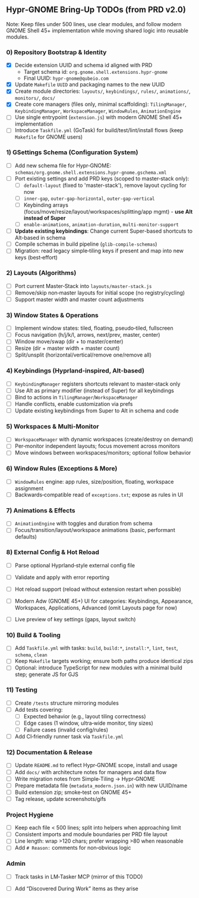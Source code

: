 ## Hypr‑GNOME Bring‑Up TODOs (from PRD v2.0)

Note: Keep files under 500 lines, use clear modules, and follow modern GNOME Shell 45+ implementation while moving shared logic into reusable modules.

### 0) Repository Bootstrap & Identity
- [x] Decide extension UUID and schema id aligned with PRD
  - Target schema id: `org.gnome.shell.extensions.hypr-gnome`
  - Final UUID: `hypr-gnome@qubeio.com`
- [x] Update `Makefile` `UUID` and packaging names to the new UUID
- [x] Create module directories: `layouts/`, `keybindings/`, `rules/`, `animations/`, `monitors/`, `docs/`
- [x] Create core managers (files only, minimal scaffolding): `TilingManager`, `KeybindingManager`, `WorkspaceManager`, `WindowRules`, `AnimationEngine`
- [ ] Use single entrypoint (`extension.js`) with modern GNOME Shell 45+ implementation
- [ ] Introduce `Taskfile.yml` (GoTask) for build/test/lint/install flows (keep `Makefile` for GNOME users)

### 1) GSettings Schema (Configuration System)
- [ ] Add new schema file for Hypr‑GNOME: `schemas/org.gnome.shell.extensions.hypr-gnome.gschema.xml`
- [ ] Port existing settings and add PRD keys (scoped to master‑stack only):
  - [ ] `default-layout` (fixed to 'master-stack'), remove layout cycling for now
  - [ ] `inner-gap`, `outer-gap-horizontal`, `outer-gap-vertical`
  - [ ] Keybinding arrays (focus/move/resize/layout/workspaces/splitting/app mgmt) - **use Alt instead of Super**
  - [ ] `enable-animations`, `animation-duration`, `multi-monitor-support`
- [ ] **Update existing keybindings**: Change current Super-based shortcuts to Alt-based in schema
- [ ] Compile schemas in build pipeline (`glib-compile-schemas`)
- [ ] Migration: read legacy simple‑tiling keys if present and map into new keys (best‑effort)

### 2) Layouts (Algorithms)
- [ ] Port current Master‑Stack into `layouts/master-stack.js`
- [ ] Remove/skip non‑master layouts for initial scope (no registry/cycling)
- [ ] Support master width and master count adjustments

### 3) Window States & Operations
- [ ] Implement window states: tiled, floating, pseudo‑tiled, fullscreen
- [ ] Focus navigation (h/j/k/l, arrows, next/prev, master, center)
- [ ] Window move/swap (dir + to master/center)
- [ ] Resize (dir + master width + master count)
- [ ] Split/unsplit (horizontal/vertical/remove one/remove all)

### 4) Keybindings (Hyprland‑inspired, Alt-based)
- [ ] `KeybindingManager` registers shortcuts relevant to master‑stack only
- [ ] Use Alt as primary modifier (instead of Super) for all keybindings
- [ ] Bind to actions in `TilingManager`/`WorkspaceManager`
- [ ] Handle conflicts, enable customization via prefs
- [ ] Update existing keybindings from Super to Alt in schema and code

### 5) Workspaces & Multi‑Monitor
- [ ] `WorkspaceManager` with dynamic workspaces (create/destroy on demand)
- [ ] Per‑monitor independent layouts; focus movement across monitors
- [ ] Move windows between workspaces/monitors; optional follow behavior

### 6) Window Rules (Exceptions & More)
- [ ] `WindowRules` engine: app rules, size/position, floating, workspace assignment
- [ ] Backwards‑compatible read of `exceptions.txt`; expose as rules in UI

### 7) Animations & Effects
- [ ] `AnimationEngine` with toggles and duration from schema
- [ ] Focus/transition/layout/workspace animations (basic, performant defaults)

### 8) External Config & Hot Reload
- [ ] Parse optional Hyprland‑style external config file
- [ ] Validate and apply with error reporting
- [ ] Hot reload support (reload without extension restart when possible)

- [ ] Modern Adw (GNOME 45+) UI for categories: Keybindings, Appearance, Workspaces, Applications, Advanced (omit Layouts page for now)
- [ ] Live preview of key settings (gaps, layout switch)

### 10) Build & Tooling
- [ ] Add `Taskfile.yml` with tasks: `build`, `build:*`, `install:*`, `lint`, `test`, `schema`, `clean`
- [ ] Keep `Makefile` targets working; ensure both paths produce identical zips
- [ ] Optional: introduce TypeScript for new modules with a minimal build step; generate JS for GJS

### 11) Testing
- [ ] Create `/tests` structure mirroring modules
- [ ] Add tests covering:
  - [ ] Expected behavior (e.g., layout tiling correctness)
  - [ ] Edge cases (1 window, ultra‑wide monitor, tiny sizes)
  - [ ] Failure cases (invalid config/rules)
- [ ] Add CI‑friendly runner task via `Taskfile.yml`

### 12) Documentation & Release
- [ ] Update `README.md` to reflect Hypr‑GNOME scope, install and usage
- [ ] Add `docs/` with architecture notes for managers and data flow
- [ ] Write migration notes from Simple‑Tiling → Hypr‑GNOME
- [ ] Prepare metadata file (`metadata_modern.json.in`) with new UUID/name
- [ ] Build extension zip; smoke‑test on GNOME 45+
- [ ] Tag release, update screenshots/gifs

### Project Hygiene
- [ ] Keep each file < 500 lines; split into helpers when approaching limit
- [ ] Consistent imports and module boundaries per PRD file layout
- [ ] Line length: wrap >120 chars; prefer wrapping >80 when reasonable
- [ ] Add `# Reason:` comments for non‑obvious logic

### Admin
- [ ] Track tasks in LM‑Tasker MCP (mirror of this TODO)
- [ ] Add “Discovered During Work” items as they arise


